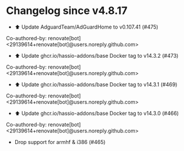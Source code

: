 # Changelog since v4.8.17
- ⬆️ Update AdguardTeam/AdGuardHome to v0.107.41 (#475)

Co-authored-by: renovate[bot] <29139614+renovate[bot]@users.noreply.github.com> 
- ⬆️ Update ghcr.io/hassio-addons/base Docker tag to v14.3.2 (#473)

Co-authored-by: renovate[bot] <29139614+renovate[bot]@users.noreply.github.com> 
- ⬆️ Update ghcr.io/hassio-addons/base Docker tag to v14.3.1 (#469)

Co-authored-by: renovate[bot] <29139614+renovate[bot]@users.noreply.github.com> 
- ⬆️ Update ghcr.io/hassio-addons/base Docker tag to v14.3.0 (#466)

Co-authored-by: renovate[bot] <29139614+renovate[bot]@users.noreply.github.com> 
- Drop support for armhf & i386 (#465) 
